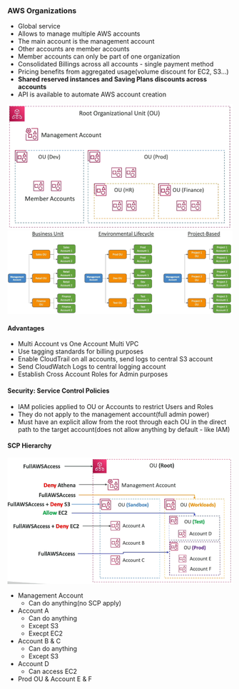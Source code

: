 ### AWS Organizations

* Global service
* Allows to manage multiple AWS accounts
* The main account is the management account
* Other accounts are member accounts
* Member accounts can only be part of one organization
* Consolidated Billings across all accounts - single payment method
* Pricing benefits from aggregated usage(volume discount for EC2, S3...)
* **Shared reserved instances and Saving Plans discounts across accounts**
* API is available to automate AWS account creation

<img src="../images/aws-organization/aws-organizations.png" alt="AWS Organizations">

<img src="../images/aws-organization/aws-organization-units.png" alt="AWS Organization Units Examples">

#### Advantages

* Multi Account vs One Account Multi VPC
* Use tagging standards for billing purposes
* Enable CloudTrail on all accounts, send logs to central S3 account
* Send CloudWatch Logs to central logging account
* Establish Cross Account Roles for Admin purposes

#### Security: Service Control Policies

* IAM policies applied to OU or Accounts to restrict Users and Roles
* They do not apply to the management account(full admin power)
* Must have an explicit allow from the root through each OU in the direct path to the target account(does not allow anything by default - like IAM)

#### SCP Hierarchy

<img src="../images/aws-organization/security-control-policy-hierarchy.png" alt="SCP hierarchy">

* Management Account
  * Can do anything(no SCP apply)
* Account A
  * Can do anything
  * Except S3
  * Execpt EC2
* Account B & C
  * Can do anything
  * Except S3
* Account D
  * Can access EC2
* Prod OU & Account E & F
